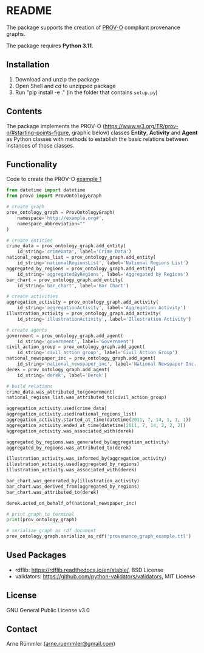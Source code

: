 # README

The package supports the creation of [PROV-O](https://www.w3.org/TR/prov-o/) compliant provenance graphs. 

The package requires __Python 3.11__.

## Installation

1. Download and unzip the package
2. Open Shell and _cd_ to unzipped package
3. Run "pip install -e ." (in the folder that contains ```setup.py```)

## Contents

The package implements the PROV-O (https://www.w3.org/TR/prov-o/#starting-points-figure, graphic below) classes __Entity__, __Activity__ and __Agent__ as Python classes with methods to establish the basic relations between instances of those classes. 

## Functionality

Code to create the PROV-O [example 1](https://www.w3.org/TR/prov-o/#narrative-example-simple-1)

```python
from datetime import datetime
from provo import ProvOntologyGraph

# create graph
prov_ontology_graph = ProvOntologyGraph(
    namespace='http://example.org#',
    namespace_abbreviation=""
)

# create entities
crime_data = prov_ontology_graph.add_entity(
    id_string='crimeData', label='Crime Data')
national_regions_list = prov_ontology_graph.add_entity(
    id_string='nationalRegionsList', label='National Regions List')
aggregated_by_regions = prov_ontology_graph.add_entity(
    id_string='aggregatedByRegions', label='Aggregated by Regions')
bar_chart = prov_ontology_graph.add_entity(
    id_string='bar_chart', label='Bar Chart')

# create activities
aggregation_activity = prov_ontology_graph.add_activity(
    id_string='aggregationActivity', label='Aggregation Activity')
illustration_activity = prov_ontology_graph.add_activity(
    id_string='illustrationActivity', label='Illustration Activity')

# create agents
government = prov_ontology_graph.add_agent(
    id_string='government', label='Government')
civil_action_group = prov_ontology_graph.add_agent(
    id_string='civil_action_group', label='Civil Action Group')
national_newspaper_inc = prov_ontology_graph.add_agent(
    id_string='national_newspaper_inc', label='National Newspaper Inc.')
derek = prov_ontology_graph.add_agent(
    id_string='derek', label='Derek')

# build relations
crime_data.was_attributed_to(government)
national_regions_list.was_attributed_to(civil_action_group)

aggregation_activity.used(crime_data)
aggregation_activity.used(national_regions_list)
aggregation_activity.started_at_time(datetime(2011, 7, 14, 1, 1, 1))
aggregation_activity.ended_at_time(datetime(2011, 7, 14, 2, 2, 2))
aggregation_activity.was_associated_with(derek)

aggregated_by_regions.was_generated_by(aggregation_activity)
aggregated_by_regions.was_attributed_to(derek)

illustration_activity.was_informed_by(aggregation_activity)
illustration_activity.used(aggregated_by_regions)
illustration_activity.was_associated_with(derek)

bar_chart.was_generated_by(illustration_activity)
bar_chart.was_derived_from(aggregated_by_regions)
bar_chart.was_attributed_to(derek)

derek.acted_on_behalf_of(national_newspaper_inc)

# print graph to terminal
print(prov_ontology_graph)

# serialize graph as rdf document
prov_ontology_graph.serialize_as_rdf('provenance_graph_example.ttl')

```


## Used Packages

- rdflib: https://rdflib.readthedocs.io/en/stable/, BSD License
- validators: https://github.com/python-validators/validators, MIT License


## License

GNU General Public License v3.0

## Contact

Arne Rümmler ([arne.ruemmler@gmail.com](mailto:arne.ruemmler@gmail.com))
